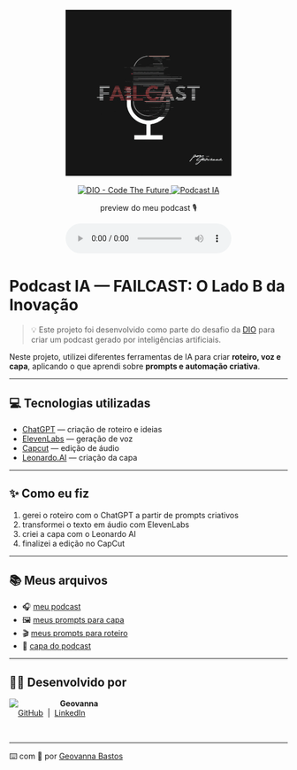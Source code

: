 <p align="center">
<img 
    src="./assets/cover.png"
    width="300"
/>
</p>

<p align="center">
<a href="https://dio.me/">
    <img 
        src="https://img.shields.io/badge/DIO-Code_The_Future-28DA77?logo=youtube" 
        alt="DIO - Code The Future">
</a>
<a href="#">
<img 
    src="https://img.shields.io/badge/🎧_Podcast_Gerado_por_IA-FF5E72" 
        alt="Podcast IA">
</a>
</p>

<p align="center">
    preview do meu podcast 🎙️
</p>

<div align="center">
    <audio src="audio/meu_podcast.mp3" controls title="Podcast editado"></audio>
</div>

# **Podcast IA — FAILCAST: O Lado B da Inovação**

> 💡 Este projeto foi desenvolvido como parte do desafio da [DIO](https://dio.me) para criar um podcast gerado por inteligências artificiais.

Neste projeto, utilizei diferentes ferramentas de IA para criar **roteiro, voz e capa**, aplicando o que aprendi sobre **prompts e automação criativa**.

---

## 💻 Tecnologias utilizadas

- [ChatGPT](https://chat.openai.com/) — criação de roteiro e ideias  
- [ElevenLabs](https://beta.elevenlabs.io/) — geração de voz  
- [Capcut](https://www.capcut.com/pt-br/) — edição de áudio  
- [Leonardo.AI](https://app.leonardo.ai/) — criação da capa  

---

## ✨ Como eu fiz

1. gerei o roteiro com o ChatGPT a partir de prompts criativos  
2. transformei o texto em áudio com ElevenLabs  
3. criei a capa com o Leonardo AI  
4. finalizei a edição no CapCut  

---

## 📚 Meus arquivos

- 🎧 [meu podcast](./output/EP%201.%20PILOTO.MP3)  
- 🖼️ [meus prompts para capa](./src/prompts/capa.md)  
- 🎬 [meus prompts para roteiro](./src/prompts/roteiro.md)
- 🎨 [capa do podcast](./assets/cover.png)

---

## 👩‍💻 Desenvolvido por

<p>
    <img 
      align=left 
      margin=10 
      width=80 
      src="https://avatars.githubusercontent.com/u/167234198?v=4"
    />
    <p>&nbsp&nbsp&nbsp<strong>Geovanna</strong><br>
    &nbsp&nbsp&nbsp
    <a href="https://github.com/gebastos">GitHub</a>
    &nbsp;|&nbsp;
    <a href="https://www.linkedin.com/in/geovanna-bastos/">LinkedIn</a>
    </p>
</p>

<br>

---

⌨️ com 🩷 por [Geovanna Bastos](https://github.com/gebastos)